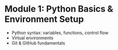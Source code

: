 # Module 1: Python Basics & Environment Setup

- Python syntax: variables, functions, control flow
- Virtual environments
- Git & GitHub fundamentals
